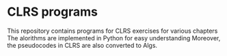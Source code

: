 # CLRS programs

This repository contains programs for CLRS exercises for various chapters
The alorithms are implemented in Python for easy understanding
Moreover, the pseudocodes in CLRS are also converted to Algs.
